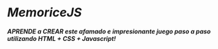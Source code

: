 # **_MemoriceJS_**

**_APRENDE a CREAR este afamado e impresionante juego paso a paso utilizando HTML + CSS + Javascript!_**
